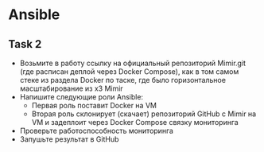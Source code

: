 # Ansible

## Task 2

- Возьмите в работу ссылку на официальный репозиторий Mimir.git (где расписан деплой через Docker Compose), как в том самом стеке из раздела Docker по таске, где было горизонтальное масштабирование из x3 Mimir
- Напишите следующие роли Ansible:
  - Первая роль поставит Docker на VM
  - Вторая роль склонирует (скачает) репозиторий GitHub с Mimir на VM и задеплоит через Docker Compose связку мониторинга
- Проверьте работоспособность мониторинга
- Запушьте результат в GitHub
